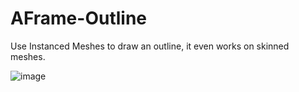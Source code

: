 # AFrame-Outline

Use Instanced Meshes to draw an outline, it even works on skinned meshes.

![image](https://user-images.githubusercontent.com/4225330/169310255-e12239e9-2828-4a98-8378-4a2d5eac8b7e.png)

<!--DOCS-->
<!--DOCS_END-->
